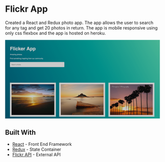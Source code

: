 # Flickr App

Created a React and Redux photo app. The app allows the user to search for any tag and get 20 photos in return. The
app is mobile responsive using only css flexbox and the app is hosted on heroku.

![alt text](public/assets/homepage.png "Home Page")

## Built With

- [React](https://reactjs.org/) - Front End Framework
- [Redux](https://redux.js.org/) - State Container
- [Flickr API](https://www.flickr.com/services/feeds/docs/photos_public/) - External API
